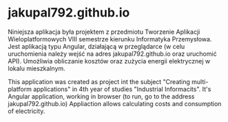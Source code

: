 # jakupal792.github.io
Niniejsza aplikacja była projektem z przedmiotu Tworzenie Aplikacji Wieloplatformowych VIII semestrze kierunku Informatyka Przemysłowa. 
Jest aplikacją typu Angular, działającą w przeglądarce (w celu uruchomienia należy wejść na adres jakupal792.github.io oraz uruchomić API). 
Umożliwia obliczanie kosztów oraz zużycia energii elektrycznej w lokalu mieszkalnym.

This application was created as project int the subject "Creating multi-platform applications" in 4th year of studies "Industrial Informacits". 
It's Angular application, working in browser (to run, go to the address jakupal792.github.io)
Appliaction allows calculating costs and consumption of electricity.

